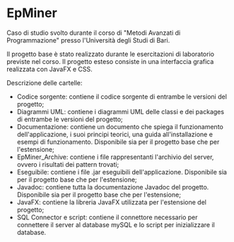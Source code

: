 # EpMiner
Caso di studio svolto durante il corso di "Metodi Avanzati di Programmazione" presso l'Università degli Studi di Bari.

Il progetto base è stato realizzato durante le esercitazioni di laboratorio previste nel corso.
Il progetto esteso consiste in una interfaccia grafica realizzata con JavaFX e CSS.

Descrizione delle cartelle:

* Codice sorgente: contiene il codice sorgente di entrambe le versioni del progetto;
* Diagrammi UML: contiene i diagrammi UML delle classi e dei packages di entrambe le versioni del progetto;
* Documentazione: contiene un documento che spiega il funzionamento dell'applicazione, i suoi principi teorici, una guida all'installazione e esempi di funzionamento. Disponibile   sia per il progetto base che per l'estensione;
* EpMiner_Archive: contiene i file rappresentanti l'archivio del server, ovvero i risultati dei pattern trovati;
* Eseguibile: contiene i file .jar eseguibili dell'applicazione. Disponibile sia per il progetto base che per l'estensione;
* Javadoc: contiene tutta la documentazione Javadoc del progetto. Disponibile sia per il progetto base che per l'estensione;
* JavaFX: contiene la libreria JavaFX utilizzata per l'estensione del progetto;
* SQL Connector e script: contiene il connettore necessario per connettere il server al database mySQL e lo script per inizializzare il database.
